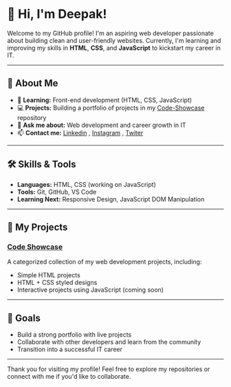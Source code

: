 # 👋 Hi, I'm Deepak!

Welcome to my GitHub profile! I'm an aspiring web developer passionate about building clean and user-friendly websites. Currently, I'm learning and improving my skills in **HTML**, **CSS**, and **JavaScript** to kickstart my career in IT.

---

## 🚀 About Me
- 🌱 **Learning:** Front-end development (HTML, CSS, JavaScript)
- 💻 **Projects:** Building a portfolio of projects in my [Code-Showcase](https://github.com/panwardeepak-dev/Code-Showcase) repository
- 💬 **Ask me about:** Web development and career growth in IT
- 📫 **Contact me:** [Linkedin](https://www.linkedin.com/in/deepakpanwa-dev) , [Instagram](https://www.instagram.com/http.deepak.07) , [Twiter]((https://x.com/_deepak_panwar))

---

## 🛠️ Skills & Tools
- **Languages:** HTML, CSS (working on JavaScript)
- **Tools:** Git, GitHub, VS Code
- **Learning Next:** Responsive Design, JavaScript DOM Manipulation

---

## 📂 My Projects
### [Code Showcase](https://github.com/panwardeepak-dev/Code-Showcase)
A categorized collection of my web development projects, including:
- Simple HTML projects
- HTML + CSS styled designs
- Interactive projects using JavaScript (coming soon)

---

## 🌟 Goals
- Build a strong portfolio with live projects
- Collaborate with other developers and learn from the community
- Transition into a successful IT career

---

Thank you for visiting my profile! Feel free to explore my repositories or connect with me if you'd like to collaborate.

